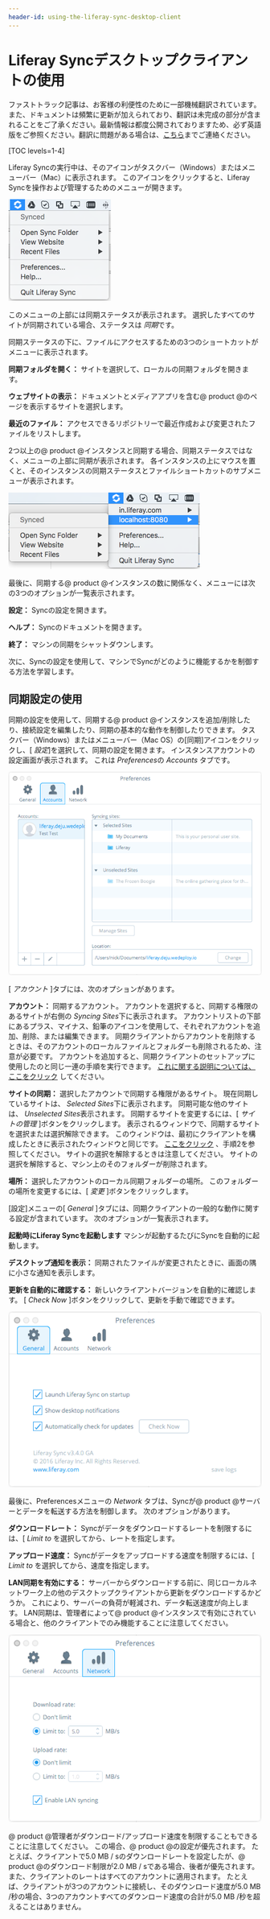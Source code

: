 ```yaml
---
header-id: using-the-liferay-sync-desktop-client
---
```


# Liferay Syncデスクトップクライアントの使用

<p class="alert alert-info"><span class="wysiwyg-color-blue120">ファストトラック記事は、お客様の利便性のために一部機械翻訳されています。また、ドキュメントは頻繁に更新が加えられており、翻訳は未完成の部分が含まれることをご了承ください。最新情報は都度公開されておりますため、必ず英語版をご参照ください。翻訳に問題がある場合は、<a href="mailto:support-content-jp@liferay.com">こちら</a>までご連絡ください。</span></p>

[TOC levels=1-4]

Liferay Syncの実行中は、そのアイコンがタスクバー（Windows）またはメニューバー（Mac）に表示されます。 このアイコンをクリックすると、Liferay Syncを操作および管理するためのメニューが開きます。

![図1：WindowsタスクバーとMacメニューバーのLiferay同期メニューを使用すると、同期にすばやくアクセスできます。](../../../../images/sync-toolbar-01.png)

このメニューの上部には同期ステータスが表示されます。 選択したすべてのサイトが同期されている場合、ステータスは *同期*です。

同期ステータスの下に、ファイルにアクセスするための3つのショートカットがメニューに表示されます。

**同期フォルダを開く：** サイトを選択して、ローカルの同期フォルダを開きます。

**ウェブサイトの表示：** ドキュメントとメディアアプリを含む@ product @のページを表示するサイトを選択します。

**最近のファイル：** アクセスできるリポジトリーで最近作成および変更されたファイルをリストします。

2つ以上の@ product @インスタンスと同期する場合、同期ステータスではなく、メニューの上部に同期が表示されます。 各インスタンスの上にマウスを置くと、そのインスタンスの同期ステータスとファイルショートカットのサブメニューが表示されます。

![図2：複数の@ product @インスタンスと同期する場合、同期はそれぞれのサブメニューを表示します。](../../../../images/sync-toolbar-02.png)

最後に、同期する@ product @インスタンスの数に関係なく、メニューには次の3つのオプションが一覧表示されます。

**設定：** Syncの設定を開きます。

**ヘルプ：** Syncのドキュメントを開きます。

**終了：** マシンの同期をシャットダウンします。

次に、Syncの設定を使用して、マシンでSyncがどのように機能するかを制御する方法を学習します。

## 同期設定の使用

同期の設定を使用して、同期する@ product @インスタンスを追加/削除したり、接続設定を編集したり、同期の基本的な動作を制御したりできます。 タスクバー（Windows）またはメニューバー（Mac OS）の[同期]アイコンをクリックし、[ *設定*]を選択して、同期の設定を開きます。 インスタンスアカウントの設定画面が表示されます。 これは *Preferences*の *Accounts* タブです。

![図3：[設定]メニューの[アカウント]タブで、アカウントごとのサイトとの同期を管理できます。](../../../../images/sync-preferences-accounts-01.png)

[ *アカウント* ]タブには、次のオプションがあります。

**アカウント：** 同期するアカウント。 アカウントを選択すると、同期する権限のあるサイトが右側の *Syncing Sites*下に表示されます。 アカウントリストの下部にあるプラス、マイナス、鉛筆のアイコンを使用して、それぞれアカウントを追加、削除、または編集できます。 同期クライアントからアカウントを削除するときは、そのアカウントのローカルファイルとフォルダーも削除されるため、注意が必要です。 アカウントを追加すると、同期クライアントのセットアップに使用したのと同じ一連の手順を実行できます。 [これに関する説明については、ここをクリック](/docs/7-1/user/-/knowledge_base/u/installing-and-configuring-the-desktop-liferay-sync-client#configuring-the-liferay-sync-desktop-client) してください。

**サイトの同期：** 選択したアカウントで同期する権限があるサイト。 現在同期しているサイトは、 *Selected Sites*下に表示されます。 同期可能な他のサイトは、 *Unselected Sites*表示されます。 同期するサイトを変更するには、[ *サイトの管理* ]ボタンをクリックします。 表示されるウィンドウで、同期するサイトを選択または選択解除できます。 このウィンドウは、最初にクライアントを構成したときに表示されたウィンドウと同じです。 [ここをクリック](/docs/7-1/user/-/knowledge_base/u/installing-and-configuring-the-desktop-liferay-sync-client#configuring-the-liferay-sync-desktop-client) 、手順2を参照してください。 サイトの選択を解除するときは注意してください。 サイトの選択を解除すると、マシン上のそのフォルダーが削除されます。

**場所：** 選択したアカウントのローカル同期フォルダーの場所。 このフォルダーの場所を変更するには、[ *変更* ]ボタンをクリックします。

[設定]メニューの[ *General* ]タブには、同期クライアントの一般的な動作に関する設定が含まれています。 次のオプションが一覧表示されます。

**起動時にLiferay Syncを起動します** マシンが起動するたびにSyncを自動的に起動します。

**デスクトップ通知を表示：** 同期されたファイルが変更されたときに、画面の隅に小さな通知を表示します。

**更新を自動的に確認する：** 新しいクライアントバージョンを自動的に確認します。 [ *Check Now* ]ボタンをクリックして、更新を手動で確認できます。

![図4：[設定]メニューの[*全般*]タブには、同期の全般的な動作に関する設定が含まれています。](../../../../images/sync-preferences-general-01.png)

最後に、Preferencesメニューの *Network* タブは、Syncが@ product @サーバーとデータを転送する方法を制御します。 次のオプションがあります。

**ダウンロードレート：** Syncがデータをダウンロードするレートを制限するには、[ *Limit to* を選択してから、レートを指定します。

**アップロード速度：** Syncがデータをアップロードする速度を制限するには、[ *Limit to* を選択してから、速度を指定します。

**LAN同期を有効にする：** サーバーからダウンロードする前に、同じローカルネットワーク上の他のデスクトップクライアントから更新をダウンロードするかどうか。 これにより、サーバーの負荷が軽減され、データ転送速度が向上します。 LAN同期は、管理者によって@ product @インスタンスで有効にされている場合と、他のクライアントでのみ機能することに注意してください。

![図5：[設定]メニューの[*ネットワーク*]タブには、同期のデータ転送動作の設定が含まれています。](../../../../images/sync-desktop-prefs-network.png)

@ product @管理者がダウンロード/アップロード速度を制限することもできることに注意してください。 この場合、@ product @の設定が優先されます。 たとえば、クライアントで5.0 MB / sのダウンロードレートを設定したが、@ product @のダウンロード制限が2.0 MB / sである場合、後者が優先されます。 また、クライアントのレートはすべてのアカウントに適用されます。 たとえば、クライアントが3つのアカウントに接続し、そのダウンロード速度が5.0 MB /秒の場合、3つのアカウントすべてのダウンロード速度の合計が5.0 MB /秒を超えることはありません。
